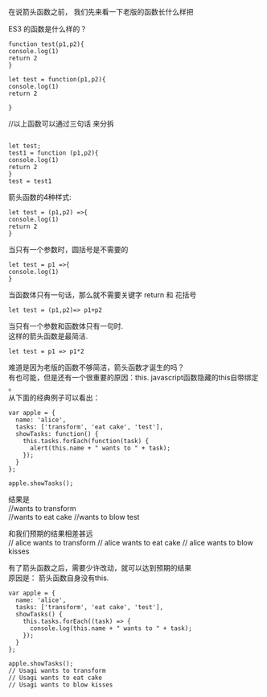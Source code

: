 在说箭头函数之前， 我们先来看一下老版的函数长什么样把<br>

ES3 的函数是什么样的？<br>

```
function test(p1,p2){
console.log(1)
return 2
}
```

```
let test = function(p1,p2){
console.log(1)
return 2

}
```
//以上函数可以通过三句话 来分拆<br>
```

let test;
test1 = function (p1,p2){
console.log(1)
return 2
}
test = test1

```

箭头函数的4种样式:<br>

```
let test = (p1,p2) =>{
console.log(1)
return 2 
}

```
当只有一个参数时，圆括号是不需要的<br>
```
let test = p1 =>{
console.log(1)
}
```
当函数体只有一句话，那么就不需要关键字 return 和 花括号<br>
```
let test = (p1,p2)=> p1+p2

```

当只有一个参数和函数体只有一句时.<br>
这样的箭头函数是最简洁.<br>
```
let test = p1 => p1*2
```

难道是因为老版的函数不够简洁，箭头函数才诞生的吗？<br>
有也可能，但是还有一个很重要的原因：this. javascript函数隐藏的this自带绑定 。<br>
从下面的经典例子可以看出：<br>

```
var apple = {
  name: 'alice',
  tasks: ['transform', 'eat cake', 'test'],
  showTasks: function() {
    this.tasks.forEach(function(task) {
      alert(this.name + " wants to " + task);
    });
  }
};

apple.showTasks();
```
结果是<br> 
//wants to transform<br>
//wants to eat cake<nr>
//wants to blow test<br> 

和我们预期的结果相差甚远<br> 
// alice wants to transform
// alice wants to eat cake
// alice wants to blow kisses

有了箭头函数之后，需要少许改动，就可以达到预期的结果<br>
原因是： 箭头函数自身没有this.<br>

```
var apple = {
  name: 'alice',
  tasks: ['transform', 'eat cake', 'test'],
  showTasks() {
    this.tasks.forEach((task) => {
      console.log(this.name + " wants to " + task);
    });  
  }
};

apple.showTasks();
// Usagi wants to transform
// Usagi wants to eat cake
// Usagi wants to blow kisses

```





